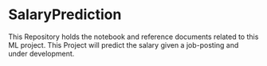# SalaryPrediction
This Repository holds the notebook and reference documents related to this ML project. This Project will predict the salary given a job-posting and under development.
